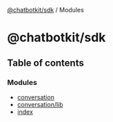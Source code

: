 [@chatbotkit/sdk](README.md) / Modules

# @chatbotkit/sdk

## Table of contents

### Modules

- [conversation](modules/conversation.md)
- [conversation/lib](modules/conversation_lib.md)
- [index](modules/index.md)
